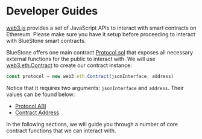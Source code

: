 # Developer Guides

[web3.js](https://web3js.readthedocs.io) provides a set of JavaScript APIs to interact with smart contracts on Ethereum. Please make sure you have it setup before proceeding to interact with BlueStone smart contracts.

BlueStone offers one main contract [Protocol.sol](https://github.com/bluestone-live/bluestone/blob/master/contracts/protocol/interface/IProtocol.sol) that exposes all necessary external functions for the public to interact with. We will use [web3.eth.Contract](https://github.com/bluestone-live/bluestone/blob/master/contracts/protocol/interface/IProtocol.sol) to create our contract instance:

```javascript
const protocol = new web3.eth.Contract(jsonInterface, address)
```

Notice that it requires two arguments: `jsonInterface` and `address`. Their values can be found below:

- [Protocol ABI](../contracts/abi.md)
- [Contract Address](../contracts/address.md)

In the following sections, we will guide you through a number of core contract functions that we can interact with.
